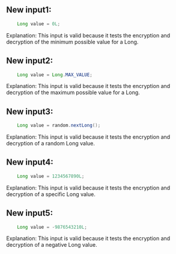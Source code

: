 ## New input1:
```java
    Long value = 0L;
```
Explanation: This input is valid because it tests the encryption and decryption of the minimum possible value for a Long.

## New input2:
```java
    Long value = Long.MAX_VALUE;
```
Explanation: This input is valid because it tests the encryption and decryption of the maximum possible value for a Long.

## New input3:
```java
    Long value = random.nextLong();
```
Explanation: This input is valid because it tests the encryption and decryption of a random Long value.

## New input4:
```java
    Long value = 1234567890L;
```
Explanation: This input is valid because it tests the encryption and decryption of a specific Long value.

## New input5:
```java
    Long value = -9876543210L;
```
Explanation: This input is valid because it tests the encryption and decryption of a negative Long value.